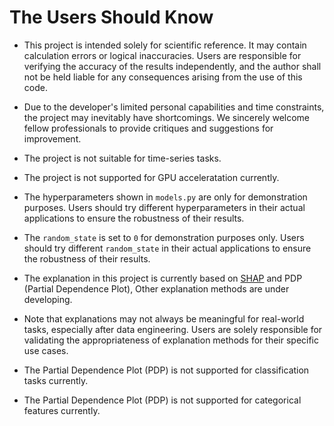 # The Users Should Know

- This project is intended solely for scientific reference. It may contain calculation errors or logical inaccuracies. Users are responsible for verifying the accuracy of the results independently, and the author shall not be held liable for any consequences arising from the use of this code.

- Due to the developer's limited personal capabilities and time constraints, the project may inevitably have shortcomings. We sincerely welcome fellow professionals to provide critiques and suggestions for improvement.

- The project is not suitable for time-series tasks.

- The project is not supported for GPU acceleratation currently.

- The hyperparameters shown in `models.py` are only for demonstration purposes. Users should try different hyperparameters in their actual applications to ensure the robustness of their results.

- The `random_state` is set to `0` for demonstration purposes only. Users should try different `random_state` in their actual applications to ensure the robustness of their results.

- The explanation in this project is currently based on [SHAP](https://shap.readthedocs.io/en/latest/index.html) and PDP (Partial Dependence Plot), Other explanation methods are under developing. 

- Note that explanations may not always be meaningful for real-world tasks, especially after data engineering. Users are solely responsible for validating the appropriateness of explanation methods for their specific use cases.

- The Partial Dependence Plot (PDP) is not supported for classification tasks currently.

- The Partial Dependence Plot (PDP) is not supported for categorical features currently.